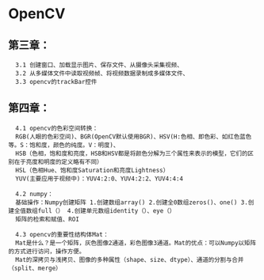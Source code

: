 # OpenCV

## 第三章：
      3.1 创建窗口、加载显示图片、保存文件、从摄像头采集视频、
      3.2 从多媒体文件中读取视频帧、将视频数据录制成多媒体文件、
      3.3 opencv的trackBar控件
      
## 第四章：
      4.1 opencv的色彩空间转换：
      RGB(人眼的色彩空间)、BGR(OpenCV默认使用BGR)、HSV(H:色相、即色彩、如红色蓝色等。S：饱和度，颜色的纯度。V：明度)、
      HSB（色相，饱和度和亮度，HSB和HSV都是将颜色分解为三个属性来表示的模型，它们的区别在于亮度和明度的定义略有不同）
      HSL（色相Hue、饱和度Saturation和亮度Lightness）
      YUV(主要应用于视频中)：YUV4:2:0、YUV4:2:2、YUV4:4:4
      
      4.2 numpy：
      基础操作：Numpy创建矩阵 1.创建数组array() 2.创建全0数组zeros()、one() 3.创建全值数组full（） 4.创建单元数组identity（）、eye（）
      矩阵的检索和赋值、ROI
      
      4.3 opencv的重要性结构体Mat：
      Mat是什么？是一个矩阵，灰色图像2通道，彩色图像3通道。Mat的优点：可以Numpy以矩阵的方式进行访问，操作方便。
      Mat的深拷贝与浅拷贝、图像的多种属性（shape、size、dtype）、通道的分割与合并（split、merge）
      

